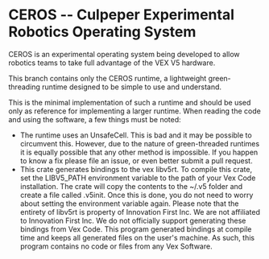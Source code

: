 # CEROS -- Culpeper Experimental Robotics Operating System

CEROS is an experimental operating system being developed to allow robotics teams to take full advantage of the VEX V5 hardware.

This branch contains only the CEROS runtime, a lightweight green-threading runtime designed to be simple to use and understand.

This is the minimal implementation of such a runtime and should be used only as reference for implementing a larger runtime. When reading the code and using the software, a few things must be noted:
- The runtime uses an UnsafeCell. This is bad and it may be possible to circumvent this. However, due to the nature of green-threaded runtimes it is equally possible that any other method is impossible. If you happen to know a fix please file an issue, or even better submit a pull request.
- This crate generates bindings to the vex libv5rt. To compile this crate, set the LIBV5_PATH environment variable to the path of your Vex Code installation. The crate will copy the contents to the ~/.v5 folder and create a file called .v5init. Once this is done, you do not need to worry about setting the environment variable again. Please note that the entirety of libv5rt is property of Innovation First Inc. We are not affiliated to Innovation First Inc. We do not officially support generating these bindings from Vex Code. This program generated bindings at compile time and keeps all generated files on the user's machine. As such, this program contains no code or files from any Vex Software.
